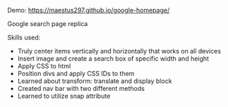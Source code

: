Demo: https://maestus297.github.io/google-homepage/

Google search page replica

Skills used: 
- Truly center items vertically and horizontally that works on all devices
- Insert image and create a search box of specific width and height
- Apply CSS to html
- Position divs and apply CSS IDs to them
- Learned about transform: translate and display block
- Created nav bar with two different methods
- Learned to utilize snap attribute
